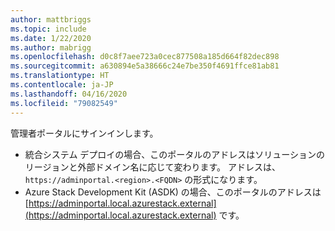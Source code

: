 ```yaml
---
author: mattbriggs
ms.topic: include
ms.date: 1/22/2020
ms.author: mabrigg
ms.openlocfilehash: d0c8f7aee723a0cec877508a185d664f82dec898
ms.sourcegitcommit: a630894e5a38666c24e7be350f4691ffce81ab81
ms.translationtype: HT
ms.contentlocale: ja-JP
ms.lasthandoff: 04/16/2020
ms.locfileid: "79082549"
---
```

管理者ポータルにサインインします。

* 統合システム デプロイの場合、このポータルのアドレスはソリューションのリージョンと外部ドメイン名に応じて変わります。 アドレスは、`https://adminportal.<region>.<FQDN>` の形式になります。
* Azure Stack Development Kit (ASDK) の場合、このポータルのアドレスは [https://adminportal.local.azurestack.external](https://adminportal.local.azurestack.external) です。